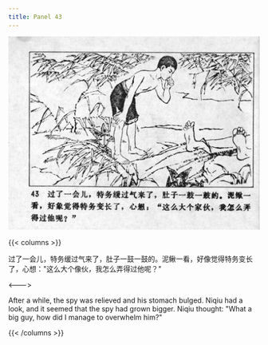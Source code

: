 ```yaml
---
title: Panel 43
---
```


![niqiu page](./../../images/niqiu/seifert0397_nqkg_0047_043.jpg)

{{< columns >}}

过了一会儿，特务缓过气来了，肚子一鼓一鼓的。泥鳅一看，好像觉得特务变长了，心想："这么大个像伙，我怎么弄得过他呢？"

<--->

After a while, the spy was relieved and his stomach bulged. Niqiu had a look, and it seemed that the spy had grown bigger. Niqiu thought: "What a big guy, how did I manage to overwhelm him?"

{{< /columns >}}